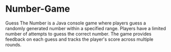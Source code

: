 # Number-Game
Guess The Number is a Java console game where players guess a randomly generated number within a specified range. Players have a limited number of attempts to guess the correct number. The game provides feedback on each guess and tracks the player's score across multiple rounds.

